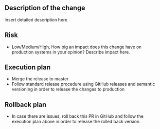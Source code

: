 ﻿## Description of the change

Insert detailed description here.

## Risk

- Low/Medium/High, How big an impact does this change have on production systems in your opinion? Describe impact here.

## Execution plan

- Merge the release to master
- Follow standard release procedure using GitHub releases and semantic versioning in order to release the changes to production

## Rollback plan

- In case there are issues, roll back this PR in GitHub and follow the execution plan above in order to release the rolled back version.
